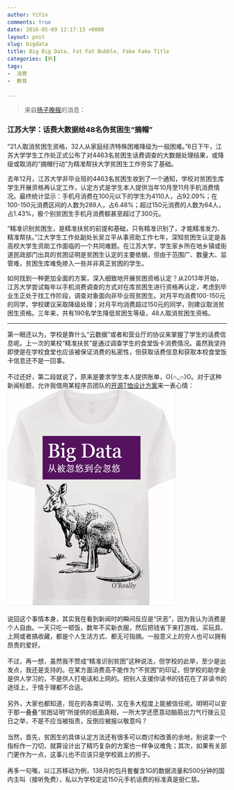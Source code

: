 ```yaml
---
author: YiYin
comments: true
date: 2016-05-09 12:17:13 +0800
layout: post
slug: bigdata
title: Big Big Data, Fat Fat Bubble, Fake Fake Title
categories: [听]
tags:
-  消费
-  教育

---
```

<div class="quote"> <blockquote>
    	来自<a href="http://www.yangtse.com/m/news/jiangsu/zhenjiang/2016-05-07/298420.html">扬子晚报</a>的消息：
    </blockquote>
</div>

### 江苏大学：话费大数据给48名伪贫困生“摘帽”
 
 “21人取消贫困生资格，32人从家庭经济特殊困难降级为一般困难。”6日下午，江苏大学学生工作处正式公布了对4463名贫困生话费调查的大数据处理结果，或降级或取消的“摘帽行动”为精准帮扶大学贫困生工作夯实了基础。

 去年12月，江苏大学非毕业班的4463名贫困生收到了一个通知，学校对贫困生库学生开展资格再认定工作，认定方式是学生本人提供当年10月至11月手机消费情况。最终统计显示：手机月消费在100元以下的学生为4110人，占92.09%；在100-150元消费区间的人数为289人，占6.48%；超过150元消费的人数为64人，占1.43%，极个别贫困生手机月消费额甚至超过了300元。

 “精准识别贫困生，是精准扶贫的前提和基础，只有精准识别了，才能精准发力、精准帮扶。”江大学生工作处副处长吴立平从事资助工作七年，深知贫困生认定是各高校大学生资助工作面临的一个共同难题。在江苏大学，学生家乡所在地乡镇或街道民政部门出具的贫困证明是贫困生认定的主要依据，但由于范围广、数量大、监管难，贫困生库难免掺入一些并非真正贫困的学生。

如何找到一种更加全面的方案，深入细致地开展贫困资格认定？从2013年开始，江苏大学尝试每年以手机消费调查的方式对在库贫困生进行资格再认定，考虑到毕业生正处于找工作阶段，调查对象面向非毕业班贫困生。对月平均消费100-150元的同学，学校建议采取降级处理；对月平均消费超过150元的同学，则建议取消贫困生资格。三年来，共有190名学生降低贫困生等级，48人取消贫困生资格。

<hr/>

<div class="commentsonquote">
<div class="yiyin">第一眼还以为，学校是靠什么“云数据”或者和营业厅的协议来掌握了学生的话费信息呢。上一次的某校“精准扶贫”是通过调查学生的食堂饭卡消费情况。虽然我坚持即使是在学校食堂也应该被保证消费的私密性，但获取话费信息和获取本校食堂饭卡信息还不是一回事。<br/><br>不过还好，第二段就说了，原来是要求学生本人提供账单，O(∩_∩)O。对于这种新闻标题，允许我借用某程序员团队的<a href="https://github.com/easychen/rumenqi">开源T恤设计方案</a>来一表心情：
	<img src="\public\images\myTee.jpg" alt="">
	<br><br>
说回这个事情本身，其实我在看到新闻时的瞬间反应是“厌恶”，因为我认为消费是个人自由。一天只吃一顿饭，数年不买新衣服，然后把钱省下来打游戏、买玩具、上网或者搞收藏，都是个人生活方式、都无可指摘。一般意义上的穷人也可以拥有昂贵的爱好。<br><br>
不过，再一想，虽然我不赞成“精准识别贫困”这种说法，但学校的此举，至少是出发点，我还是支持的。在某方面消费高不能作为“不贫困”的印证，但学校的助学金是供人学习的，不是供人打电话和上网的。把别人支援你读书的钱花在了非读书的途径上，于情于理都不合适。<br><br>
另外，大家也都知道，现在的各类证明，又在多大程度上能被信任呢。明明可以安于那一叠叠“贫困证明”所提供的纸面真相，一所大学还愿意动脑筋出力气行拨云见日之举，不是不应当被指责，反倒应被报以敬意吗？<br><br>
当然，首先，贫困生的具体认定方法还有很多可以商讨和改善的余地，别说拿一个指标作一刀切，就算设计出了精巧复杂的方案也一样争议难免；其次，如果有关部门更作为一点，这事儿也不应该只是学校肩上的担子。<br><br>
再多一句嘴，以江苏移动为例，138月的包月套餐含1G的数据流量和500分钟的国内主叫（接听免费），私以为学校定这150元手机话费的标准真是挺仁慈。<br/>
</div>
</div>
